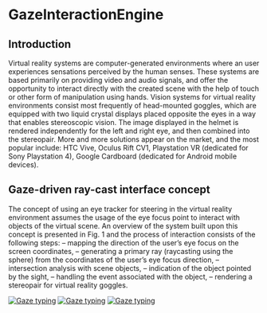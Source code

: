 # GazeInteractionEngine

## Introduction
Virtual reality systems are computer-generated environments where an user experiences sensations perceived by the human senses. These systems are based
primarily on providing video and audio signals, and offer the opportunity to
interact directly with the created scene with the help of touch or other form
of manipulation using hands. Vision systems for virtual reality environments
consist most frequently of head-mounted goggles, which are equipped with two
liquid crystal displays placed opposite the eyes in a way that enables stereoscopic
vision. The image displayed in the helmet is rendered independently for the left
and right eye, and then combined into the stereopair. More and more solutions
appear on the market, and the most popular include: HTC Vive, Oculus Rift
CV1, Playstation VR (dedicated for Sony Playstation 4), Google Cardboard
(dedicated for Android mobile devices).


## Gaze-driven ray-cast interface concept
The concept of using an eye tracker for steering in the virtual reality environment
assumes the usage of the eye focus point to interact with objects of the virtual
scene. An overview of the system built upon this concept is presented in Fig. 1
and the process of interaction consists of the following steps:
– mapping the direction of the user’s eye focus on the screen coordinates,
– generating a primary ray (raycasting using the sphere) from the coordinates
of the user’s eye focus direction,
– intersection analysis with scene objects,
– indication of the object pointed by the sight,
– handling the event associated with the object,
– rendering a stereopair for virtual reality goggles.



[![Gaze typing](https://i.imgur.com/dZZmnv2.png)](https://youtu.be/dmeprfAubg0)
[![Gaze typing](https://i.imgur.com/Aseo1yV.jpg)](https://www.youtube.com/watch?v=GUtP3QCAoaQ)
[![Gaze typing](https://i.imgur.com/kgl4Nzv.jpg)](https://youtu.be/YZsHS-JFCzs?t=2246)

